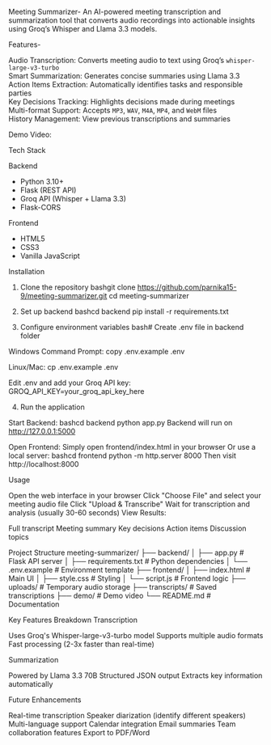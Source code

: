Meeting Summarizer-
An AI-powered meeting transcription and summarization tool that converts audio recordings into actionable insights using Groq’s Whisper and Llama 3.3 models.
 
Features-

Audio Transcription: Converts meeting audio to text using Groq’s `whisper-large-v3-turbo`  
Smart Summarization: Generates concise summaries using Llama 3.3  
Action Items Extraction: Automatically identifies tasks and responsible parties  
Key Decisions Tracking: Highlights decisions made during meetings  
Multi-format Support: Accepts `MP3`, `WAV`, `M4A`, `MP4`, and `WebM` files  
History Management: View previous transcriptions and summaries  

Demo Video:

Tech Stack

Backend
- Python 3.10+
- Flask (REST API)
- Groq API (Whisper + Llama 3.3)
- Flask-CORS

Frontend
- HTML5  
- CSS3  
- Vanilla JavaScript 

Installation
1. Clone the repository
bashgit clone https://github.com/parnika15-9/meeting-summarizer.git
cd meeting-summarizer

3. Set up backend
bashcd backend
pip install -r requirements.txt

5. Configure environment variables
bash# Create .env file in backend folder

Windows Command Prompt:
copy .env.example .env

Linux/Mac:
cp .env.example .env

Edit .env and add your Groq API key:
GROQ_API_KEY=your_groq_api_key_here

4. Run the application

Start Backend:
bashcd backend
python app.py
Backend will run on http://127.0.0.1:5000

Open Frontend:
Simply open frontend/index.html in your browser
Or use a local server:
bashcd frontend
python -m http.server 8000
Then visit http://localhost:8000

Usage

Open the web interface in your browser
Click "Choose File" and select your meeting audio file
Click "Upload & Transcribe"
Wait for transcription and analysis (usually 30-60 seconds)
View Results:

Full transcript
Meeting summary
Key decisions
Action items
Discussion topics

Project Structure
meeting-summarizer/
├── backend/
│   ├── app.py              # Flask API server
│   ├── requirements.txt    # Python dependencies
│   └── .env.example       # Environment template
├── frontend/
│   ├── index.html         # Main UI
│   ├── style.css          # Styling
│   └── script.js          # Frontend logic
├── uploads/               # Temporary audio storage
├── transcripts/           # Saved transcriptions
├── demo/                  # Demo video
└── README.md             # Documentation

Key Features Breakdown
Transcription

Uses Groq's Whisper-large-v3-turbo model
Supports multiple audio formats
Fast processing (2-3x faster than real-time)

Summarization

Powered by Llama 3.3 70B
Structured JSON output
Extracts key information automatically

Future Enhancements

 Real-time transcription
 Speaker diarization (identify different speakers)
 Multi-language support
 Calendar integration
 Email summaries
 Team collaboration features
 Export to PDF/Word
